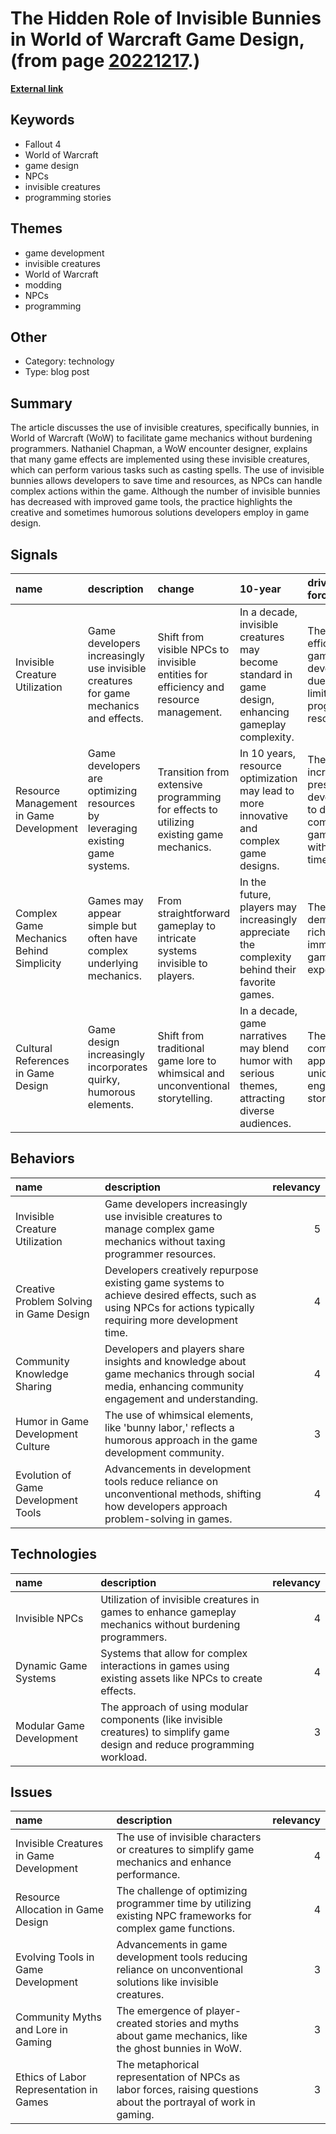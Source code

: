 # __The Hidden Role of Invisible Bunnies in World of Warcraft Game Design__, (from page [20221217](https://kghosh.substack.com/p/20221217).)

__[External link](https://kotaku.com/the-invisible-bunnies-that-power-world-of-warcraft-1791576630)__



## Keywords

* Fallout 4
* World of Warcraft
* game design
* NPCs
* invisible creatures
* programming stories

## Themes

* game development
* invisible creatures
* World of Warcraft
* modding
* NPCs
* programming

## Other

* Category: technology
* Type: blog post

## Summary

The article discusses the use of invisible creatures, specifically bunnies, in World of Warcraft (WoW) to facilitate game mechanics without burdening programmers. Nathaniel Chapman, a WoW encounter designer, explains that many game effects are implemented using these invisible creatures, which can perform various tasks such as casting spells. The use of invisible bunnies allows developers to save time and resources, as NPCs can handle complex actions within the game. Although the number of invisible bunnies has decreased with improved game tools, the practice highlights the creative and sometimes humorous solutions developers employ in game design.

## Signals

| name                                     | description                                                                          | change                                                                                  | 10-year                                                                                             | driving-force                                                                          |   relevancy |
|:-----------------------------------------|:-------------------------------------------------------------------------------------|:----------------------------------------------------------------------------------------|:----------------------------------------------------------------------------------------------------|:---------------------------------------------------------------------------------------|------------:|
| Invisible Creature Utilization           | Game developers increasingly use invisible creatures for game mechanics and effects. | Shift from visible NPCs to invisible entities for efficiency and resource management.   | In a decade, invisible creatures may become standard in game design, enhancing gameplay complexity. | The need for efficiency in game development due to limited programmer resources.       |           4 |
| Resource Management in Game Development  | Game developers are optimizing resources by leveraging existing game systems.        | Transition from extensive programming for effects to utilizing existing game mechanics. | In 10 years, resource optimization may lead to more innovative and complex game designs.            | The increasing pressure on developers to deliver complex games within tight timelines. |           5 |
| Complex Game Mechanics Behind Simplicity | Games may appear simple but often have complex underlying mechanics.                 | From straightforward gameplay to intricate systems invisible to players.                | In the future, players may increasingly appreciate the complexity behind their favorite games.      | The growing demand for richer, more immersive gaming experiences.                      |           4 |
| Cultural References in Game Design       | Game design increasingly incorporates quirky, humorous elements.                     | Shift from traditional game lore to whimsical and unconventional storytelling.          | In a decade, game narratives may blend humor with serious themes, attracting diverse audiences.     | The gaming community's appetite for unique and engaging storytelling.                  |           3 |

## Behaviors

| name                                    | description                                                                                                                                                 |   relevancy |
|:----------------------------------------|:------------------------------------------------------------------------------------------------------------------------------------------------------------|------------:|
| Invisible Creature Utilization          | Game developers increasingly use invisible creatures to manage complex game mechanics without taxing programmer resources.                                  |           5 |
| Creative Problem Solving in Game Design | Developers creatively repurpose existing game systems to achieve desired effects, such as using NPCs for actions typically requiring more development time. |           4 |
| Community Knowledge Sharing             | Developers and players share insights and knowledge about game mechanics through social media, enhancing community engagement and understanding.            |           4 |
| Humor in Game Development Culture       | The use of whimsical elements, like 'bunny labor,' reflects a humorous approach in the game development community.                                          |           3 |
| Evolution of Game Development Tools     | Advancements in development tools reduce reliance on unconventional methods, shifting how developers approach problem-solving in games.                     |           4 |

## Technologies

| name                     | description                                                                                                                  |   relevancy |
|:-------------------------|:-----------------------------------------------------------------------------------------------------------------------------|------------:|
| Invisible NPCs           | Utilization of invisible creatures in games to enhance gameplay mechanics without burdening programmers.                     |           4 |
| Dynamic Game Systems     | Systems that allow for complex interactions in games using existing assets like NPCs to create effects.                      |           4 |
| Modular Game Development | The approach of using modular components (like invisible creatures) to simplify game design and reduce programming workload. |           3 |

## Issues

| name                                    | description                                                                                                       |   relevancy |
|:----------------------------------------|:------------------------------------------------------------------------------------------------------------------|------------:|
| Invisible Creatures in Game Development | The use of invisible characters or creatures to simplify game mechanics and enhance performance.                  |           4 |
| Resource Allocation in Game Design      | The challenge of optimizing programmer time by utilizing existing NPC frameworks for complex game functions.      |           4 |
| Evolving Tools in Game Development      | Advancements in game development tools reducing reliance on unconventional solutions like invisible creatures.    |           3 |
| Community Myths and Lore in Gaming      | The emergence of player-created stories and myths about game mechanics, like the ghost bunnies in WoW.            |           3 |
| Ethics of Labor Representation in Games | The metaphorical representation of NPCs as labor forces, raising questions about the portrayal of work in gaming. |           3 |